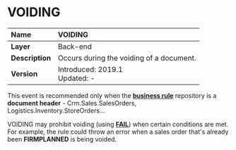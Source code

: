 # VOIDING

|Name|VOIDING
|:----|:----
|**Layer**| Back-end
|**Description**| Occurs during the voiding of a document.
|**Version**| Introduced: 2019.1 <br> Updated: -

This event is recommended only when the **[business rule](https://docs.erp.net/tech/advanced/user-business-rules/index.html)** repository is a **document header** - Crm.Sales.SalesOrders, Logistics.Inventory.StoreOrders...

VOIDING may prohibit voiding (using **[FAIL](https://docs.erp.net/tech/advanced/user-business-rules/action-types/fail.html)**) when certain conditions are met. For example, the rule could throw an error when a sales order that's already been **FIRMPLANNED** is being voided.
